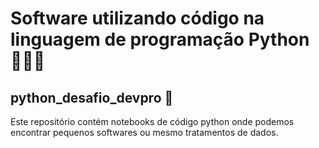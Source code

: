 # Software utilizando código na linguagem de programação Python 👨🏻‍💻
## python_desafio_devpro 🐍

Este repositório contém notebooks de código python onde podemos encontrar pequenos softwares ou mesmo tratamentos de dados.
